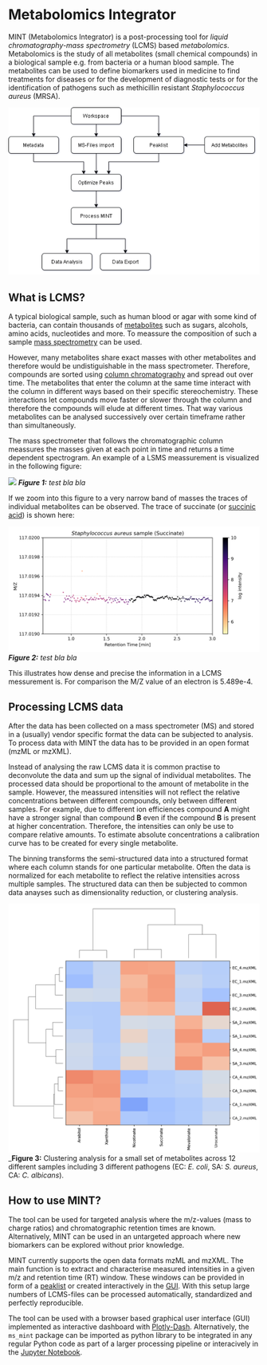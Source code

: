 # Metabolomics Integrator
MINT (Metabolomics Integrator) is a post-processing tool for _liquid chromatography-mass spectrometry_ (LCMS) based _metabolomics_. 
Metabolomics is the study of all metabolites (small chemical compounds) in a biological sample e.g. from bacteria or a human blood sample. 
The metabolites can be used to define biomarkers used in medicine to find treatments for diseases or for the development of diagnostic tests 
or for the identification of pathogens such as methicillin resistant _Staphylococcus aureus_ (MRSA). 

![](image/MINT-flowchart.png)


## What is LCMS?
A typical biological sample, such as human blood or agar with some kind of bacteria, can contain thousands of [metabolites](https://en.wikipedia.org/wiki/Metabolite) such as 
sugars, alcohols, amino acids, nucleotides and more. To meassure the composition of such a sample [mass spectrometry](https://en.wikipedia.org/wiki/Mass_spectrometry) can be used. 

However, many metabolites share exact masses with other metabolites and therefore would be undistiguishable in the mass spectrometer. 
Therefore, compounds are sorted using [column chromatography](https://en.wikipedia.org/wiki/Column_chromatography) and spread out over time.
The metabolites that enter the column at the same time interact with the column in different ways based on their specific stereochemistry. 
These interactions let compounds move faster or slower through the column and therefore the compounds will elude at different times.
That way various metabolites can be analysed successively over certain timeframe rather than simultaneously.

The mass spectrometer that follows the chromatographic column meassures the masses given at each point in time and returns a time dependent spectrogram.
An example of a LSMS meassurement is visualized in the following figure:

![](image/demo_Saureus_sample_raw.png)
_**Figure 1:** test bla bla_

If we zoom into this figure to a very narrow band of masses the traces of individual metabolites can be observed. The
trace of succinate (or [succinic acid](https://en.wikipedia.org/wiki/Succinic_acid)) is shown here: 

![](image/demo_Saureus_sample_raw_succinate.png)
_**Figure 2:** test bla bla_

This illustrates how dense and precise the information in a LCMS messurement is. For comparison the M/Z value of an electron is 5.489e-4.


## Processing LCMS data
After the data has been collected on a mass spectrometer (MS) and stored in a (usually) vendor specific format the data can be subjected to analysis.
To process data with MINT the data has to be provided in an open format (mzML or mzXML).

Instead of analysing the raw LCMS data it is common practise to deconvolute the data and sum up the signal of individual metabolites.
The processed data should be proportional to the amount of metabolite in the sample. 
However, the meassured intensities will not reflect the relative concentrations between different compounds, only between different samples.
For example, due to different ion efficiences compound **A** might have a stronger signal than compound **B** even if the
compound **B** is present at higher concentration. Therefore, the intensities can only be use to compare relative amounts. 
To estimate absolute concentrations a calibration curve has to be created for every single metabolite.

The binning transforms the semi-structured data into a structured format where each column stands for one particular metabolite.
Often the data is normalized for each metabolite to reflect the relative intensities across multiple samples. 
The structured data can then be subjected to common data anayses such as dimensionality reduction, or clustering analysis.


![](image/demo_hierachical_clustering.png )
_**Figure 3:** Clustering analysis for a small set of metabolites across 12 different samples including 3 different pathogens (EC: _E. coli_, SA: _S. aureus_, CA: _C. albicans_).

## How to use MINT?
The tool can be used for targeted analysis where the m/z-values (mass to charge ratios) and chromatographic retention times are known. 
Alternatively, MINT can be used in an untargeted approach where new biomarkers can be explored without prior knowledge.

MINT currently supports the open data formats mzML and mzXML. The main function is to extract and characterise measured 
intensities in a given m/z and retention time (RT) window. These windows can be provided in form of a [peaklist](peaklists.md) 
or created interactively in the [GUI](gui.md). With this setup large numbers of LCMS-files can be processed automatically, 
standardized and perfectly reproducible.

The tool can be used with a browser based graphical user interface (GUI) implemented as interactive dashboard with 
[Plotly-Dash](https://plot.ly/dash/). Alternatively, the `ms_mint` package can be imported as python library to be 
integrated in any regular Python code as part of a larger processing pipeline or interacively in the [Jupyter Notebook](jupyter.md).


